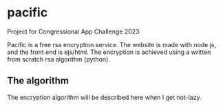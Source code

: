 # pacific
Project for Congressional App Challenge 2023

Pacific is a free rsa encryption service. The website is made with node js, and the front end is ejs/html. The encryption is achieved using a written from scratch rsa algorithm (python).

## The algorithm
The encryption algorithm will be described here when I get not-lazy.
